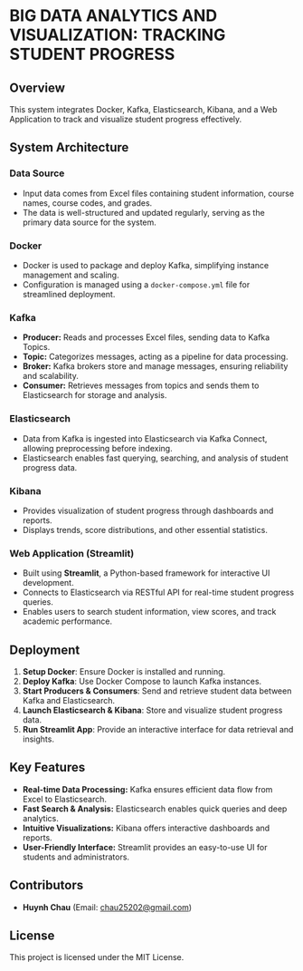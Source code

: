 # BIG DATA ANALYTICS AND VISUALIZATION: TRACKING STUDENT PROGRESS

## Overview
This system integrates Docker, Kafka, Elasticsearch, Kibana, and a Web Application to track and visualize student progress effectively. 

## System Architecture
### Data Source
- Input data comes from Excel files containing student information, course names, course codes, and grades.
- The data is well-structured and updated regularly, serving as the primary data source for the system.

### Docker
- Docker is used to package and deploy Kafka, simplifying instance management and scaling.
- Configuration is managed using a `docker-compose.yml` file for streamlined deployment.

### Kafka
- **Producer:** Reads and processes Excel files, sending data to Kafka Topics.
- **Topic:** Categorizes messages, acting as a pipeline for data processing.
- **Broker:** Kafka brokers store and manage messages, ensuring reliability and scalability.
- **Consumer:** Retrieves messages from topics and sends them to Elasticsearch for storage and analysis.

### Elasticsearch
- Data from Kafka is ingested into Elasticsearch via Kafka Connect, allowing preprocessing before indexing.
- Elasticsearch enables fast querying, searching, and analysis of student progress data.

### Kibana
- Provides visualization of student progress through dashboards and reports.
- Displays trends, score distributions, and other essential statistics.

### Web Application (Streamlit)
- Built using **Streamlit**, a Python-based framework for interactive UI development.
- Connects to Elasticsearch via RESTful API for real-time student progress queries.
- Enables users to search student information, view scores, and track academic performance.

## Deployment
1. **Setup Docker**: Ensure Docker is installed and running.
2. **Deploy Kafka**: Use Docker Compose to launch Kafka instances.
3. **Start Producers & Consumers**: Send and retrieve student data between Kafka and Elasticsearch.
4. **Launch Elasticsearch & Kibana**: Store and visualize student progress data.
5. **Run Streamlit App**: Provide an interactive interface for data retrieval and insights.

## Key Features
- **Real-time Data Processing:** Kafka ensures efficient data flow from Excel to Elasticsearch.
- **Fast Search & Analysis:** Elasticsearch enables quick queries and deep analytics.
- **Intuitive Visualizations:** Kibana offers interactive dashboards and reports.
- **User-Friendly Interface:** Streamlit provides an easy-to-use UI for students and administrators.

## Contributors
- **Huynh Chau** (Email: chau25202@gmail.com)

## License
This project is licensed under the MIT License.
